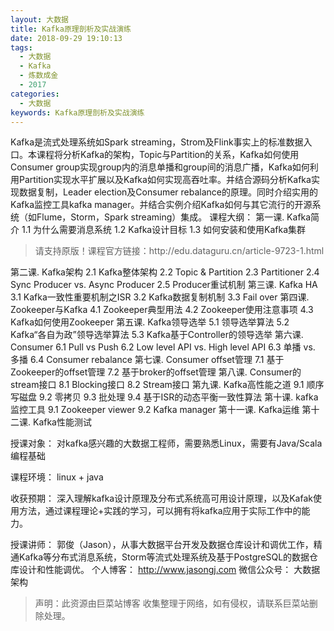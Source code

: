 ```yaml
---
layout: 大数据
title: Kafka原理剖析及实战演练
date: 2018-09-29 19:10:13
tags:
  - 大数据
  - Kafka
  - 炼数成金
  - 2017
categories:
  - 大数据
keywords: Kafka原理剖析及实战演练
---
```

Kafka是流式处理系统如Spark streaming，Strom及Flink事实上的标准数据入口。本课程将分析Kafka的架构，Topic与Partition的关系，Kafka如何使用Consumer group实现group内的消息单播和group间的消息广播，Kafka如何利用Partition实现水平扩展以及Kafka如何实现高吞吐率。并结合源码分析Kafka实现数据复制，Leader election及Consumer rebalance的原理。同时介绍实用的Kafka监控工具kafka manager。并结合实例介绍Kafka如何与其它流行的开源系统（如Flume，Storm，Spark streaming）集成。
课程大纲：
第一课. Kafka简介
    1.1 为什么需要消息系统
    1.2 Kafka设计目标
    1.3 如何安装和使用Kafka集群
<!-- more -->
<blockquote class="blockquote-center">
请支持原版！课程官方链接：http://edu.dataguru.cn/article-9723-1.html</blockquote>
</blockquote>

第二课. Kafka架构
    2.1 Kafka整体架构
    2.2 Topic & Partition
    2.3 Partitioner
    2.4 Sync Producer vs. Async Producer
    2.5 Producer重试机制
第三课. Kafka HA
    3.1 Kafka一致性重要机制之ISR
    3.2 Kafka数据复制机制
    3.3 Fail over
第四课. Zookeeper与Kafka
    4.1 Zookeeper典型用法
    4.2 Zookeeper使用注意事项
    4.3 Kafka如何使用Zookeeper
第五课. Kafka领导选举
    5.1 领导选举算法
    5.2 Kafka“各自为政”领导选举算法
    5.3 Kafka基于Controller的领导选举
第六课. Consumer
    6.1 Pull vs Push
    6.2 Low level API vs. High level API
    6.3 单播 vs. 多播
    6.4 Consumer rebalance
第七课. Consumer offset管理
    7.1 基于Zookeeper的offset管理
    7.2 基于broker的offset管理
第八课. Consumer的stream接口
    8.1 Blocking接口
    8.2 Stream接口
第九课. Kafka高性能之道
    9.1 顺序写磁盘
    9.2 零拷贝
    9.3 批处理
    9.4 基于ISR的动态平衡一致性算法
第十课. kafka监控工具
    9.1 Zookeeper viewer
    9.2 Kafka manager
第十一课. Kafka运维
第十二课. Kafka性能测试


授课对象：
对kafka感兴趣的大数据工程师，需要熟悉Linux，需要有Java/Scala编程基础

课程环境：
linux + java

收获预期：
深入理解kafka设计原理及分布式系统高可用设计原理，以及Kafak使用方法，通过课程理论+实践的学习，可以拥有将kafka应用于实际工作中的能力。

授课讲师：
郭俊（Jason），从事大数据平台开发及数据仓库设计和调优工作，精通Kafka等分布式消息系统，Storm等流式处理系统及基于PostgreSQL的数据仓库设计和性能调优。
个人博客： http://www.jasongj.com
微信公众号： 大数据架构

<blockquote class="blockquote-center">声明：此资源由巨菜站博客 收集整理于网络，如有侵权，请联系巨菜站删除处理。</blockquote>

<div id="jspay" sid="4rTMYIu2548" style="display:none">4rTMYIu2548</div>
<script type="text/javascript" src="https://www.fageka.com/j.js"></script>
<script type="text/javascript" src="https://www.fageka.com/f.js" charset="utf-8"></script>
